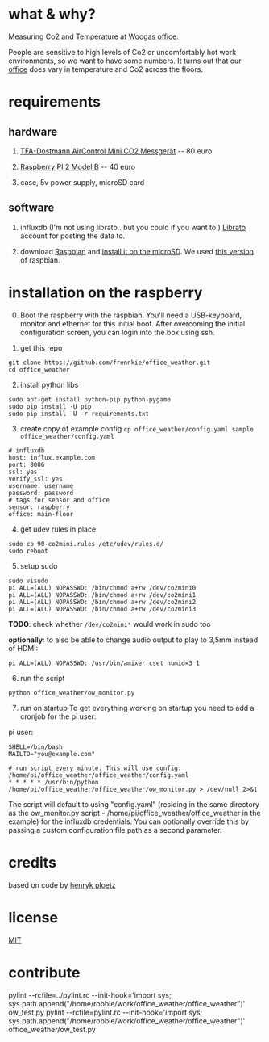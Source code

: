 # what & why?

Measuring Co2 and Temperature at [Woogas office](http://www.wooga.com/jobs/office-tour/).

People are sensitive to high levels of Co2 or uncomfortably hot work environments, so we want to
have some numbers. It turns out that our [office](https://metrics.librato.com/share/dashboards/l7pd2aia) does
vary in temperature and Co2 across the floors.

# requirements

## hardware

1) [TFA-Dostmann AirControl Mini CO2 Messgerät](http://www.amazon.de/dp/B00TH3OW4Q) -- 80 euro

2) [Raspberry PI 2 Model B](http://www.amazon.de/dp/B00T2U7R7I) -- 40 euro

3) case, 5v power supply, microSD card

## software


1) influxdb (I'm not using librato.. but you could if you want to:) [Librato](https://www.librato.com) account for posting the data to.

2) download [Raspbian](https://www.raspberrypi.org/downloads/) and [install it on the microSD](https://www.raspberrypi.org/documentation/installation/installing-images/README.md). We used [this version](https://github.com/wooga/office_weather/blob/0da94b4255494ecbcf993ec592988503c6c72629/.gitignore#L2) of raspbian.

# installation on the raspberry

0) Boot the raspberry with the raspbian. You'll need a USB-keyboard, monitor and ethernet for this initial boot. After overcoming the initial configuration screen, you can login into the box using ssh.

1) get this repo
```
git clone https://github.com/frennkie/office_weather.git
cd office_weather
```

2) install python libs
```
sudo apt-get install python-pip python-pygame
sudo pip install -U pip
sudo pip install -U -r requirements.txt
```

3) create copy of example config  `cp office_weather/config.yaml.sample office_weather/config.yaml`
```
# influxdb
host: influx.example.com
port: 8086
ssl: yes
verify_ssl: yes
username: username
password: password
# tags for sensor and office
sensor: raspberry
office: main-floor
```

4) get udev rules in place
```
sudo cp 90-co2mini.rules /etc/udev/rules.d/
sudo reboot
```

5) setup sudo
```
sudo visudo
pi ALL=(ALL) NOPASSWD: /bin/chmod a+rw /dev/co2mini0
pi ALL=(ALL) NOPASSWD: /bin/chmod a+rw /dev/co2mini1
pi ALL=(ALL) NOPASSWD: /bin/chmod a+rw /dev/co2mini2
pi ALL=(ALL) NOPASSWD: /bin/chmod a+rw /dev/co2mini3
```

**TODO**: check whether `/dev/co2mini*` would work in sudo too


**optionally**: to also be able to change audio output to play to 3,5mm instead of HDMI:
```
pi ALL=(ALL) NOPASSWD: /usr/bin/amixer cset numid=3 1
```

6) run the script
```
python office_weather/ow_monitor.py
```

7) run on startup
To get everything working on startup you need to add a cronjob for the pi user:

pi user:
```
SHELL=/bin/bash
MAILTO="you@example.com"

# run script every minute. This will use config: /home/pi/office_weather/office_weather/config.yaml
* * * * * /usr/bin/python /home/pi/office_weather/office_weather/ow_monitor.py > /dev/null 2>&1
```

The script will default to using "config.yaml" (residing in the same directory as the
ow_monitor.py script - /home/pi/office_weather/office_weather in the example) for the influxdb credentials.
You can optionally override this by passing a custom configuration file path as a second parameter.

# credits

based on code by [henryk ploetz](https://hackaday.io/project/5301-reverse-engineering-a-low-cost-usb-co-monitor/log/17909-all-your-base-are-belong-to-us)

# license

[MIT](http://opensource.org/licenses/MIT)

# contribute
pylint --rcfile=../pylint.rc --init-hook='import sys; sys.path.append("/home/robbie/work/office_weather/office_weather")' ow_test.py
pylint --rcfile=pylint.rc --init-hook='import sys; sys.path.append("/home/robbie/work/office_weather/office_weather")' office_weather/ow_test.py
